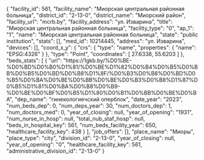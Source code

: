 {
    "facility_id": 561,
    "facility_name": "Миорская центральная районная больница",
    "district_id": "2-13-0",
    "district_name": "Миорский район",
    "facility_url": "mcrb.by",
    "facility_address": "ул. Изварина",
    "title": "Миорская центральная районная больница",
    "facility_type": "0",
    "ap_1": "1",
    "name": "Миорская центральная районная больница",
    "state": "public institution",
    "stats": [],
    "med_id": 10214445,
    "address": "ул. Изварина",
    "devices": [],
    "coord_x_y": {
        "crs": {
            "type": "name",
            "properties": {
                "name": "EPSG:4326"
            }
        },
        "type": "Point",
        "coordinates": [
            27.6338,
            55.6203
        ]
    },
    "beds_stats": [
        {
            "url": "https:\/\/1gkb.by\/%D0%BE-%D0%BD%D0%B0%D1%81\/%D0%BE%D1%82%D0%B4%D0%B5%D0%BB%D0%B5%D0%BD%D0%B8%D1%8F\/%D0%B3%D0%B8%D0%BD%D0%B5%D0%BA%D0%BE%D0%BB%D0%BE%D0%B3%D0%B8%D1%87%D0%B5%D1%81%D0%BA%D0%B8%D0%B9-%D0%BE%D0%BF%D0%B5%D1%80%D0%B1%D0%BB%D0%BE%D0%BA",
            "dep_name": "гинекологиечский оперблок",
            "date_year": "2023",
            "num_beds_dep": 0,
            "num_deps_year": 30,
            "num_doctors_dep": 1,
            "num_doctors_med": 0,
            "year_of_closing": null,
            "year_of_opening": "1931",
            "num_nurse_in_hosp": null,
            "total_nub_staf_hosp": null,
            "beds_in_hospital_key": 561,
            "num_beds_facility_year": 650,
            "healthcare_facility_key": 438
        }
    ],
    "job_offers": [],
    "place_name": "Миоры",
    "place_type": "city",
    "division_id": "2-13-0",
    "year_of_closing": null,
    "year_of_opening": "0",
    "healthcare_facility_key": 561,
    "administrative_division_id": "2-13-0"
}